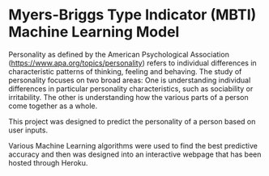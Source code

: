 # Myers-Briggs Type Indicator (MBTI) Machine Learning Model

Personality as defined by the American Psychological Association (https://www.apa.org/topics/personality) refers to individual differences in characteristic patterns of thinking, feeling and behaving. The study of personality focuses on two broad areas: One is understanding individual differences in particular personality characteristics, such as sociability or irritability. The other is understanding how the various parts of a person come together as a whole.

This project was designed to predict the personality of a person based on user inputs.

Various Machine Learning algorithms were used to find the best predictive accuracy and then was designed into an interactive webpage that has been hosted through Heroku.